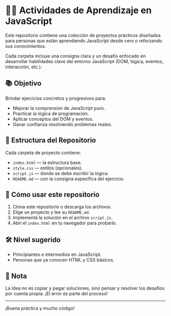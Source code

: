# 🧑‍💻 Actividades de Aprendizaje en JavaScript

Este repositorio contiene una colección de proyectos prácticos diseñados para personas que están aprendiendo JavaScript desde cero o reforzando sus conocimientos.

Cada carpeta incluye una consigna clara y un desafío enfocado en desarrollar habilidades clave del entorno JavaScript (DOM, lógica, eventos, interacción, etc.).

## 📚 Objetivo

Brindar ejercicios concretos y progresivos para:

- Mejorar la comprensión de JavaScript puro.
- Practicar la lógica de programación.
- Aplicar conceptos del DOM y eventos.
- Ganar confianza resolviendo problemas reales.

## 🧩 Estructura del Repositorio

Cada carpeta de proyecto contiene:

- `index.html` — la estructura base.
- `style.css` — estilos (opcionales).
- `script.js` — donde se debe escribir la lógica.
- `README.md` — con la consigna específica del ejercicio.

## 🚀 Cómo usar este repositorio

1. Clona este repositorio o descarga los archivos.
2. Elige un proyecto y lee su `README.md`.
3. Implementá la solución en el archivo `script.js`.
4. Abrí el `index.html` en tu navegador para probarlo.

## 🛠️ Nivel sugerido

- Principiantes e intermedios en JavaScript.
- Personas que ya conocen HTML y CSS básicos.

## 🧠 Nota

La idea no es copiar y pegar soluciones, sino pensar y resolver los desafíos por cuenta propia. ¡El error es parte del proceso!

---

¡Buena práctica y mucho código!
